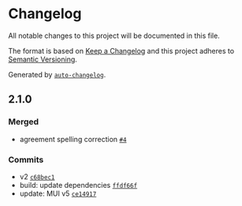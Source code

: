 # Changelog

All notable changes to this project will be documented in this file.

The format is based on [Keep a Changelog](https://keepachangelog.com/en/1.0.0/)
and this project adheres to [Semantic Versioning](https://semver.org/spec/v2.0.0.html).

Generated by [`auto-changelog`](https://github.com/CookPete/auto-changelog).

## 2.1.0

### Merged

- agreement spelling correction [`#4`](https://github.com/awran5/react-material-ui-step-form/pull/4)

### Commits

- v2 [`c68bec1`](https://github.com/awran5/react-material-ui-step-form/commit/c68bec100893c2ec1efefcbd454c353d4f37ba8c)
- build: update dependencies [`ffdf66f`](https://github.com/awran5/react-material-ui-step-form/commit/ffdf66f5c36b09a4073c47e99306ff727263881b)
- update: MUI v5 [`ce14917`](https://github.com/awran5/react-material-ui-step-form/commit/ce14917d116f512ab6aba210c60be1ffab7f67b8)

